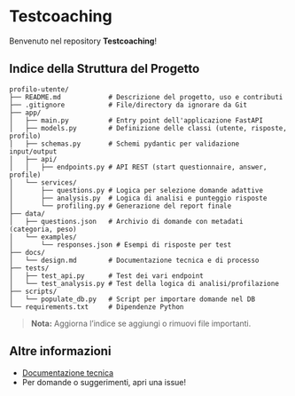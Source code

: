 # Testcoaching

Benvenuto nel repository **Testcoaching**!

## Indice della Struttura del Progetto

```
profilo-utente/
├── README.md            # Descrizione del progetto, uso e contributi
├── .gitignore           # File/directory da ignorare da Git
├── app/
│   ├── main.py          # Entry point dell'applicazione FastAPI
│   ├── models.py        # Definizione delle classi (utente, risposte, profilo)
│   ├── schemas.py       # Schemi pydantic per validazione input/output
│   ├── api/
│   │   ├── endpoints.py # API REST (start questionnaire, answer, profile)
│   └── services/
│       ├── questions.py # Logica per selezione domande adattive
│       ├── analysis.py  # Logica di analisi e punteggio risposte
│       └── profiling.py # Generazione del report finale
├── data/
│   ├── questions.json   # Archivio di domande con metadati (categoria, peso)
│   └── examples/
│       └── responses.json # Esempi di risposte per test
├── docs/
│   └── design.md        # Documentazione tecnica e di processo
├── tests/
│   ├── test_api.py      # Test dei vari endpoint
│   └── test_analysis.py # Test della logica di analisi/profilazione
├── scripts/
│   └── populate_db.py   # Script per importare domande nel DB
└── requirements.txt     # Dipendenze Python
```

> **Nota:** Aggiorna l’indice se aggiungi o rimuovi file importanti.

## Altre informazioni

- [Documentazione tecnica](docs/design.md)
- Per domande o suggerimenti, apri una issue!
